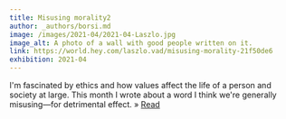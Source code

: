 ```yaml
---
title: Misusing morality2
author: _authors/borsi.md
image: /images/2021-04/2021-04-Laszlo.jpg
image_alt: A photo of a wall with good people written on it.
link: https://world.hey.com/laszlo.vad/misusing-morality-21f50de6
exhibition: 2021-04
---
```


I'm fascinated by ethics and how values affect the life of a person and society at large. This month I wrote about a word I think we're generally misusing—for detrimental effect. » <a href="https://world.hey.com/laszlo.vad/misusing-morality-21f50de6">Read</a>
